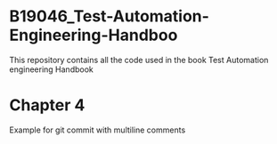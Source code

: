 # B19046_Test-Automation-Engineering-Handboo
This repository contains all the code used in the book Test Automation engineering Handbook
# Chapter 4
Example for git commit with multiline comments 